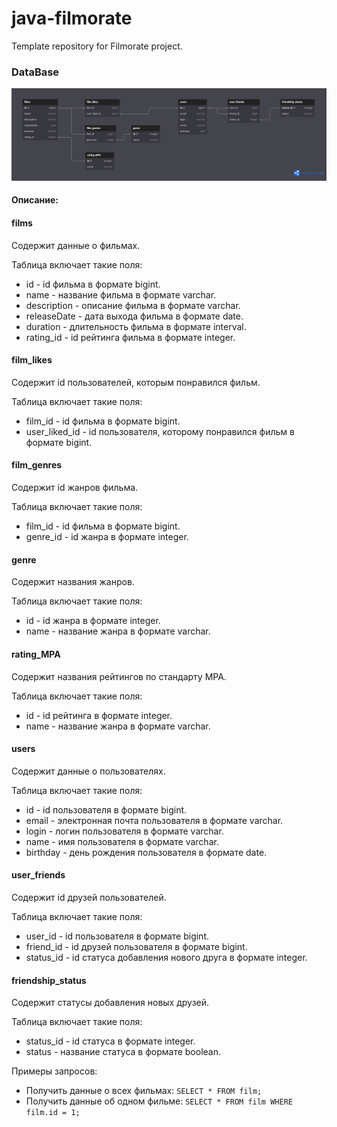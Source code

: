 # java-filmorate
Template repository for Filmorate project. 
### DataBase
![Текст с описанием картинки](/src/main/resources/images/DB.png)
#### Описание:
#### films
Содержит данные о фильмах.

Таблица включает такие поля:
- id - id фильма в формате bigint.
- name - название фильма в формате varchar.
- description - описание фильма в формате varchar.
- releaseDate - дата выхода фильма в формате date.
- duration - длительность фильма в формате interval.
- rating_id - id рейтинга фильма в формате integer.
#### film_likes
Содержит id пользователей, которым понравился фильм.

Таблица включает такие поля:
- film_id - id фильма в формате bigint.
- user_liked_id - id пользователя, которому понравился фильм в формате bigint.
#### film_genres
Содержит id жанров фильма.

Таблица включает такие поля:
- film_id - id фильма в формате bigint.
- genre_id - id жанра в формате integer.
#### genre
Содержит названия жанров. 

Таблица включает такие поля:
- id - id жанра в формате integer.
- name - название жанра в формате varchar.
#### rating_MPA
Содержит названия рейтингов по стандарту MPA.

Таблица включает такие поля:
- id - id рейтинга в формате integer.
- name - название жанра в формате varchar.
#### users
Содержит данные о пользователях.

Таблица включает такие поля:
- id - id пользователя в формате bigint.
- email - электронная почта пользователя в формате varchar.
- login - логин пользователя в формате varchar.
- name - имя пользователя в формате varchar.
- birthday - день рождения пользователя в формате date.
#### user_friends
Содержит id друзей пользователей.

Таблица включает такие поля:
- user_id - id пользователя в формате bigint.
- friend_id - id друзей пользователя в формате bigint.
- status_id - id статуса добавления нового друга в формате integer.
#### friendship_status 
Содержит статусы добавления новых друзей.

Таблица включает такие поля:
- status_id - id статуса в формате integer.
- status - название статуса в формате boolean.

Примеры запросов:
- Получить данные о всех фильмах:
```SELECT * FROM film;```
- Получить данные об одном фильме:
```SELECT * FROM film WHERE film.id = 1;```
